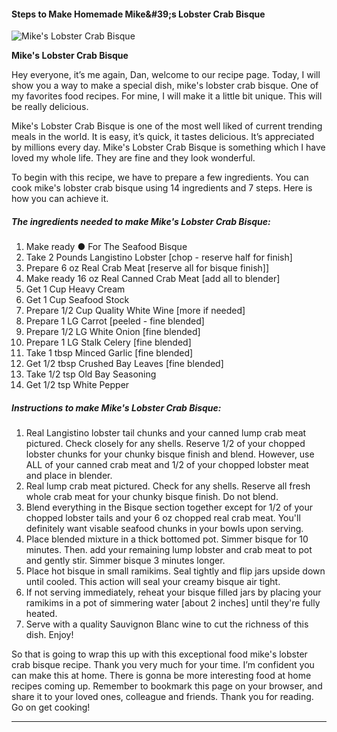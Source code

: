             

#### Steps to Make Homemade Mike&amp;#39;s Lobster Crab Bisque

![Mike's Lobster Crab Bisque](https://img-global.cpcdn.com/recipes/7f33881562533739/751x532cq70/mikes-lobster-crab-bisque-recipe-main-photo.jpg)

**Mike's Lobster Crab Bisque**

Hey everyone, it’s me again, Dan, welcome to our recipe page. Today, I will show you a way to make a special dish, mike's lobster crab bisque. One of my favorites food recipes. For mine, I will make it a little bit unique. This will be really delicious.

Mike's Lobster Crab Bisque is one of the most well liked of current trending meals in the world. It is easy, it’s quick, it tastes delicious. It’s appreciated by millions every day. Mike's Lobster Crab Bisque is something which I have loved my whole life. They are fine and they look wonderful.

To begin with this recipe, we have to prepare a few ingredients. You can cook mike's lobster crab bisque using 14 ingredients and 7 steps. Here is how you can achieve it.

##### The ingredients needed to make Mike's Lobster Crab Bisque:

1.  Make ready ● For The Seafood Bisque
2.  Take 2 Pounds Langistino Lobster \[chop - reserve half for finish\]
3.  Prepare 6 oz Real Crab Meat \[reserve all for bisque finish\]\]
4.  Make ready 16 oz Real Canned Crab Meat \[add all to blender\]
5.  Get 1 Cup Heavy Cream
6.  Get 1 Cup Seafood Stock
7.  Prepare 1/2 Cup Quality White Wine \[more if needed\]
8.  Prepare 1 LG Carrot \[peeled - fine blended\]
9.  Prepare 1/2 LG White Onion \[fine blended\]
10.  Prepare 1 LG Stalk Celery \[fine blended\]
11.  Take 1 tbsp Minced Garlic \[fine blended\]
12.  Get 1/2 tbsp Crushed Bay Leaves \[fine blended\]
13.  Take 1/2 tsp Old Bay Seasoning
14.  Get 1/2 tsp White Pepper

##### Instructions to make Mike's Lobster Crab Bisque:

1.  Real Langistino lobster tail chunks and your canned lump crab meat pictured. Check closely for any shells. Reserve 1/2 of your chopped lobster chunks for your chunky bisque finish and blend. However, use ALL of your canned crab meat and 1/2 of your chopped lobster meat and place in blender.
2.  Real lump crab meat pictured. Check for any shells. Reserve all fresh whole crab meat for your chunky bisque finish. Do not blend.
3.  Blend everything in the Bisque section together except for 1/2 of your chopped lobster tails and your 6 oz chopped real crab meat. You'll definitely want visable seafood chunks in your bowls upon serving.
4.  Place blended mixture in a thick bottomed pot. Simmer bisque for 10 minutes. Then. add your remaining lump lobster and crab meat to pot and gently stir. Simmer bisque 3 minutes longer.
5.  Place hot bisque in small ramikims. Seal tightly and flip jars upside down until cooled. This action will seal your creamy bisque air tight.
6.  If not serving immediately, reheat your bisque filled jars by placing your ramikims in a pot of simmering water \[about 2 inches\] until they're fully heated.
7.  Serve with a quality Sauvignon Blanc wine to cut the richness of this dish. Enjoy!

So that is going to wrap this up with this exceptional food mike's lobster crab bisque recipe. Thank you very much for your time. I’m confident you can make this at home. There is gonna be more interesting food at home recipes coming up. Remember to bookmark this page on your browser, and share it to your loved ones, colleague and friends. Thank you for reading. Go on get cooking!

* * *
